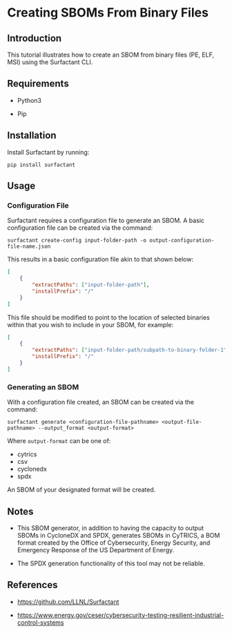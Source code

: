 # Creating SBOMs From Binary Files

## Introduction

This tutorial illustrates how to create an SBOM from binary files (PE, ELF, MSI) using the Surfactant CLI.

## Requirements

* Python3

* Pip

## Installation

Install Surfactant by running:

```pip install surfactant```


## Usage

### Configuration File

Surfactant requires a configuration file to generate an SBOM. A basic configuration file can be created via the command:

```surfactant create-config input-folder-path -o output-configuration-file-name.json```

This results in a basic configuration file akin to that shown below:

```json
[
    {
        "extractPaths": ["input-folder-path"],
        "installPrefix": "/"
    }
]
```

This file should be modified to point to the location of selected binaries within that you wish to include in your SBOM, for example:

```json
[
    {
        "extractPaths": ["input-folder-path/subpath-to-binary-folder-1", "input-folder-path/subpath-to-binary-folder-2"],
        "installPrefix": "/"
    }
]
```



### Generating an SBOM

With a configuration file created, an SBOM can be created via the command:

```surfactant generate <configuration-file-pathname> <output-file-pathname> --output_format <output-format>```

Where ```output-format``` can be one of:

* cytrics
* csv
* cyclonedx
* spdx

An SBOM of your designated format will be created.

## Notes

* This SBOM generator, in addition to having the capacity to output SBOMs in CycloneDX and SPDX, generates SBOMs in CyTRICS, a BOM format created by the Office of Cybersecurity, Energy Security, and Emergency Response of the US Department of Energy.

* The SPDX generation functionality of this tool may not be reliable.

## References

* https://github.com/LLNL/Surfactant 

* https://www.energy.gov/ceser/cybersecurity-testing-resilient-industrial-control-systems 
